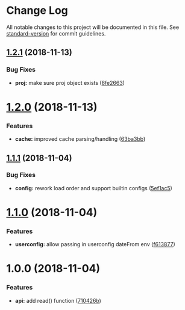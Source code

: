 # Change Log

All notable changes to this project will be documented in this file. See [standard-version](https://github.com/conventional-changelog/standard-version) for commit guidelines.

<a name="1.2.1"></a>
## [1.2.1](https://github.com/npm/libnpmconfig/compare/v1.2.0...v1.2.1) (2018-11-13)


### Bug Fixes

* **proj:** make sure proj object exists ([8fe2663](https://github.com/npm/libnpmconfig/commit/8fe2663))



<a name="1.2.0"></a>
# [1.2.0](https://github.com/npm/libnpmconfig/compare/v1.1.1...v1.2.0) (2018-11-13)


### Features

* **cache:** improved cache parsing/handling ([63ba3bb](https://github.com/npm/libnpmconfig/commit/63ba3bb))



<a name="1.1.1"></a>
## [1.1.1](https://github.com/npm/libnpmconfig/compare/v1.1.0...v1.1.1) (2018-11-04)


### Bug Fixes

* **config:** rework load order and support builtin configs ([5ef1ac5](https://github.com/npm/libnpmconfig/commit/5ef1ac5))



<a name="1.1.0"></a>
# [1.1.0](https://github.com/npm/libnpmconfig/compare/v1.0.0...v1.1.0) (2018-11-04)


### Features

* **userconfig:** allow passing in userconfig dateFrom env ([f613877](https://github.com/npm/libnpmconfig/commit/f613877))



<a name="1.0.0"></a>
# 1.0.0 (2018-11-04)


### Features

* **api:** add read() function ([710426b](https://github.com/npm/libnpmconfig/commit/710426b))
